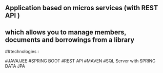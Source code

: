 ## Application  based on micros services (with REST API ) 

## which allows you to manage members, documents and borrowings from a library

##technologies :

#JAVA/JEE
#SPRING BOOT 
#REST API 
#MAVEN
#SQL Server with SPRING DATA JPA
